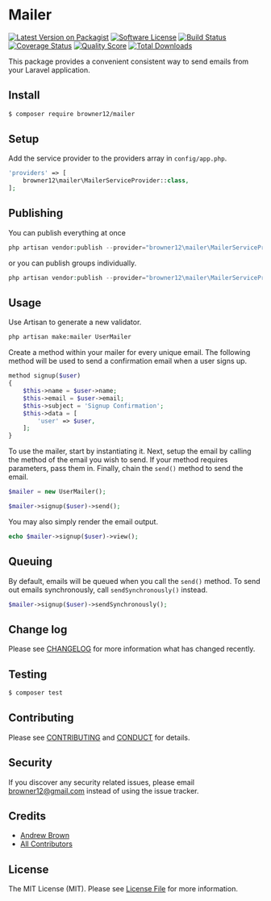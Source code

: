 # Mailer

[![Latest Version on Packagist][ico-version]][link-packagist]
[![Software License][ico-license]](LICENSE.md)
[![Build Status][ico-travis]][link-travis]
[![Coverage Status][ico-scrutinizer]][link-scrutinizer]
[![Quality Score][ico-code-quality]][link-code-quality]
[![Total Downloads][ico-downloads]][link-downloads]

This package provides a convenient consistent way to send emails from your Laravel application.

## Install

``` bash
$ composer require browner12/mailer
```

## Setup

Add the service provider to the providers array in  `config/app.php`.

``` php
'providers' => [
    browner12\mailer\MailerServiceProvider::class,
];
```

## Publishing

You can publish everything at once

``` php
php artisan vendor:publish --provider="browner12\mailer\MailerServiceProvider"
```

or you can publish groups individually.

``` php
php artisan vendor:publish --provider="browner12\mailer\MailerServiceProvider" --tag="config"
```

## Usage

Use Artisan to generate a new validator.

``` sh
php artisan make:mailer UserMailer
```

Create a method within your mailer for every unique email. The following method will be used to send a confirmation email when a user signs up.

``` php
method signup($user)
{
    $this->name = $user->name;
    $this->email = $user->email;
    $this->subject = 'Signup Confirmation';
    $this->data = [
        'user' => $user,
    ];
}
```

To use the mailer, start by instantiating it. Next, setup the email by calling the method of the email you wish to send. If your method requires parameters, pass them in. Finally, chain the `send()` method to send the email.

``` php
$mailer = new UserMailer();

$mailer->signup($user)->send();
```

You may also simply render the email output.

``` php
echo $mailer->signup($user)->view();
```

## Queuing

By default, emails will be queued when you call the `send()` method. To send out emails synchronously, call `sendSynchronously()` instead.

``` php
$mailer->signup($user)->sendSynchronously();
```

## Change log

Please see [CHANGELOG](CHANGELOG.md) for more information what has changed recently.

## Testing

``` bash
$ composer test
```

## Contributing

Please see [CONTRIBUTING](CONTRIBUTING.md) and [CONDUCT](CONDUCT.md) for details.

## Security

If you discover any security related issues, please email browner12@gmail.com instead of using the issue tracker.

## Credits

- [Andrew Brown][link-author]
- [All Contributors][link-contributors]

## License

The MIT License (MIT). Please see [License File](LICENSE.md) for more information.

[ico-version]: https://img.shields.io/packagist/v/browner12/mailer.svg?style=flat-square
[ico-license]: https://img.shields.io/badge/license-MIT-brightgreen.svg?style=flat-square
[ico-travis]: https://img.shields.io/travis/browner12/mailer/master.svg?style=flat-square
[ico-scrutinizer]: https://img.shields.io/scrutinizer/coverage/g/browner12/mailer.svg?style=flat-square
[ico-code-quality]: https://img.shields.io/scrutinizer/g/browner12/mailer.svg?style=flat-square
[ico-downloads]: https://img.shields.io/packagist/dt/browner12/mailer.svg?style=flat-square

[link-packagist]: https://packagist.org/packages/browner12/mailer
[link-travis]: https://travis-ci.org/browner12/mailer
[link-scrutinizer]: https://scrutinizer-ci.com/g/browner12/mailer/code-structure
[link-code-quality]: https://scrutinizer-ci.com/g/browner12/mailer
[link-downloads]: https://packagist.org/packages/browner12/mailer
[link-author]: https://github.com/browner12
[link-contributors]: ../../contributors
